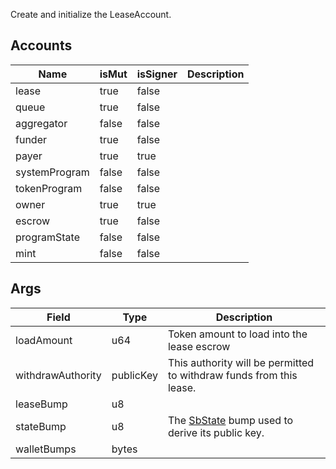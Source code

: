 Create and initialize the LeaseAccount.

## Accounts

| Name          | isMut | isSigner | Description |
| ------------- | ----- | -------- | ----------- |
| lease         | true  | false    |             |
| queue         | true  | false    |             |
| aggregator    | false | false    |             |
| funder        | true  | false    |             |
| payer         | true  | true     |             |
| systemProgram | false | false    |             |
| tokenProgram  | false | false    |             |
| owner         | true  | true     |             |
| escrow        | true  | false    |             |
| programState  | false | false    |             |
| mint          | false | false    |             |

## Args

| Field             | Type      | Description                                                                           |
| ----------------- | --------- | ------------------------------------------------------------------------------------- |
| loadAmount        | u64       | Token amount to load into the lease escrow                                            |
| withdrawAuthority | publicKey | This authority will be permitted to withdraw funds from this lease.                   |
| leaseBump         | u8        |                                                                                       |
| stateBump         | u8        | The [SbState](/feeds/solana/idl/accounts/SbState) bump used to derive its public key. |
| walletBumps       | bytes     |                                                                                       |
